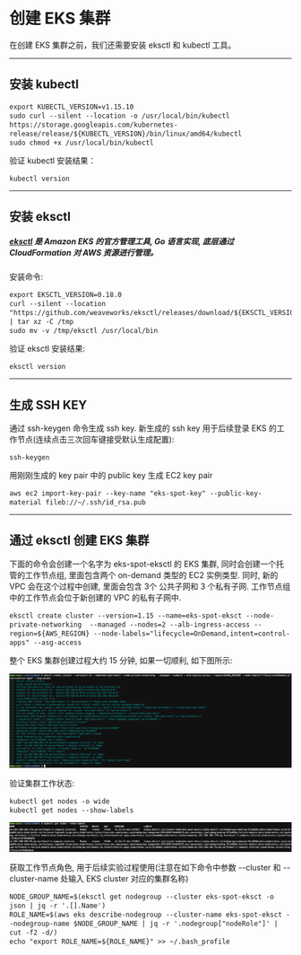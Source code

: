 # 创建 EKS 集群

在创建 EKS 集群之前，我们还需要安装 eksctl 和 kubectl 工具。

---
## 安装 kubectl

```
export KUBECTL_VERSION=v1.15.10
sudo curl --silent --location -o /usr/local/bin/kubectl https://storage.googleapis.com/kubernetes-release/release/${KUBECTL_VERSION}/bin/linux/amd64/kubectl
sudo chmod +x /usr/local/bin/kubectl
```

验证 kubectl 安装结果：

```
kubectl version
```

---
## 安装 eksctl

##### [eksctl](https://eksctl.io/) 是 Amazon EKS 的官方管理工具, Go 语言实现, 底层通过 CloudFormation 对 AWS 资源进行管理。

安装命令:

```
export EKSCTL_VERSION=0.18.0
curl --silent --location "https://github.com/weaveworks/eksctl/releases/download/${EKSCTL_VERSION}/eksctl_Linux_amd64.tar.gz" | tar xz -C /tmp
sudo mv -v /tmp/eksctl /usr/local/bin
```

验证 eksctl 安装结果:

```
eksctl version
```

---
## 生成 SSH KEY

通过 ssh-keygen 命令生成 ssh key. 新生成的 ssh key 用于后续登录 EKS 的工作节点(连续点击三次回车键接受默认生成配置):

```
ssh-keygen
```

用刚刚生成的 key pair 中的 public key 生成 EC2 key pair

```
aws ec2 import-key-pair --key-name "eks-spot-key" --public-key-material fileb://~/.ssh/id_rsa.pub
```

---
## 通过 eksctl 创建 EKS 集群

下面的命令会创建一个名字为 eks-spot-eksctl 的 EKS 集群, 同时会创建一个托管的工作节点组, 里面包含两个 on-demand 类型的 EC2 实例类型. 同时, 新的 VPC 会在这个过程中创建, 里面会包含 3个 公共子网和 3 个私有子网. 工作节点组中的工作节点会位于新创建的 VPC 的私有子网中.

```
eksctl create cluster --version=1.15 --name=eks-spot-eksct --node-private-networking  --managed --nodes=2 --alb-ingress-access --region=${AWS_REGION} --node-labels="lifecycle=OnDemand,intent=control-apps" --asg-access
```

整个 EKS 集群创建过程大约 15 分钟, 如果一切顺利, 如下图所示:

![eksclustercreate](../image/eks-spot/eksclustercreate.png)

验证集群工作状态:

```
kubectl get nodes -o wide
kubectl get nodes --show-labels
```

![checknodegroup-ondemand](../image/eks-spot/checknodegroup-ondemand.png)

获取工作节点角色, 用于后续实验过程使用(注意在如下命令中参数 --cluster 和 --cluster-name 处输入 EKS cluster 对应的集群名称)

```
NODE_GROUP_NAME=$(eksctl get nodegroup --cluster eks-spot-eksct -o json | jq -r '.[].Name')
ROLE_NAME=$(aws eks describe-nodegroup --cluster-name eks-spot-eksct --nodegroup-name $NODE_GROUP_NAME | jq -r '.nodegroup["nodeRole"]' | cut -f2 -d/)
echo "export ROLE_NAME=${ROLE_NAME}" >> ~/.bash_profile
```


